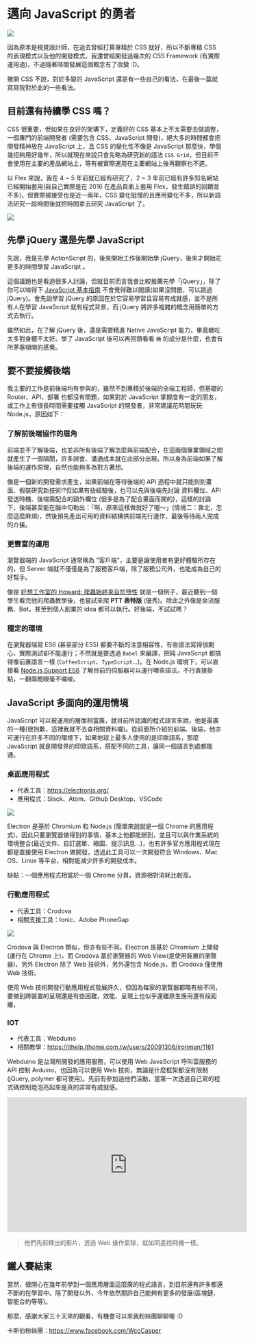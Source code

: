 # 邁向 JavaScript 的勇者

![](https://firebasestorage.googleapis.com/v0/b/casper-de5d5.appspot.com/o/images%2Fblog%2F201801%2F18_ironman_cover_30.jpg?alt=media&token=78b9c963-1d50-4f34-b11b-a4b45fe832dc)

因為原本是視覺設計師，在過去曾經打算專精於 CSS 就好，所以不斷專精 CSS 的表現模式以及他的開發模式，我還曾經開發過幾次的 CSS Framework (有實際運用過)，不過隨著時間發展這個概念有了改變 :D。

撇開 CSS 不說，對於多變的 JavaScript 還是有一些自己的看法，在最後一篇就寫寫我對於此的一些看法。

## 目前還有持續學 CSS 嗎？
CSS 很重要，但如果在良好的架構下，定義好的 CSS 基本上不太需要去做調整，一個專門的前端開發者 (需要包含 CSS、JavaScript 開發)，絕大多的時間都會把開發精神放在 JavaScript 上，且 CSS 的變化性不像是 JavaScript 那麼快，學個幾招夠用好幾年，所以就現在來說只會先略為研究新的語法 `CSS Grid`，但目前不會使用在主要的產品網站上，等有被實際運用在主要網站上後再觀察也不遲。

以 Flex 來說，我在 4 ~ 5 年前就已經有研究了，2 ~ 3 年前已經有許多知名網站已經開始套用(我自己實際是在 2016 在產品頁面上套用 Flex，發生錯誤的回饋並不多)，但實際被接受也是近一兩年，CSS 變化挺慢的且應用變化不多，所以新語法研究一段時間後就把時間拿去研究 JavaScript 了。

![](https://firebasestorage.googleapis.com/v0/b/casper-de5d5.appspot.com/o/images%2Fblog%2F201801%2F20161201.jpg?alt=media&token=043c930d-ce81-43cb-bd0d-d09114671330)

## 先學 jQuery 還是先學 JavaScript
先說，我是先學 ActionScript 的，後來開始工作後開始學 jQuery，後來才開始花更多的時間學習 JavaScript 。

這個議題也是看過很多人討論，但就目前而言我會比較推薦先學「jQuery」，除了你可以啃得下 [JavaScript 基本指南](https://developer.mozilla.org/zh-TW/docs/Web/JavaScript/Guide) 不會覺得難以閱讀(如果沒問題，可以跳過 jQuery)。會先說學習 jQuery 的原因在於它容易學習且容易有成就感，並不是所有人在學習 JavaScript 就有程式背景，而 jQuery 將許多複雜的概念用簡單的方式去執行。

雖然如此，在了解 jQuery 後，還是需要精進 Native JavaScript 能力，畢竟糖吃太多對身體不太好。學了 JavaScript 後可以再回頭看看 `糖` 的成分是什麼，也會有所茅塞頓開的感覺。

## 要不要接觸後端
我主要的工作是前後端均有參與的，雖然不到專精於後端的全端工程師，但基礎的 Router、API、部署 也都沒有問題，如果對於 JavaScript 掌握度有一定的朋友，或工作上有很長時間需要接觸 JavaScript 的開發者，非常建議花時間玩玩 Node.js，原因如下：

### 了解前後端協作的眉角
前端並不了解後端，也並非所有後端了解怎麼與前端配合，在這兩個專業領域之間就產生了一個隔閡，許多誤會、溝通成本就在此部分出現。所以身為前端如果了解後端的運作原理，自然也能夠多為對方著想。

像是一個新的開發需求產生，如果前端在等待後端的 API 過程中就只能刻刻畫面、假裝研究新技術!?但如果有些經驗後，也可以先與後端先討論 資料欄位、API 發送時機、後端需配合的額外欄位 (很多是為了配合畫面而開的)，這樣的討論下，後端甚至能在腦中勾勒出：「啊，原來這樣做就好了喔～」(情境二：靠北，怎麼這麼麻煩)，然後預先產出可用的資料結構供前端先行運作，最後等待兩人完成的介接。

### 更豐富的運用
瀏覽器端的 JavaScript 通常稱為 "客戶端"，主要是讓使用者有更好體驗所存在的，但 Server 端就不僅僅是為了服務客戶端，除了服務公司外，也能成為自己的好幫手。

像是 [好想工作室的 Howard: 爬蟲始終來自於墮性](https://ithelp.ithome.com.tw/users/20107159/ironman/1325) 就是一個例子，最近聽到一個學生看完他的爬蟲教學後，也嘗試來爬 **PTT 表特版** (優秀)。除此之外像是金流服務、Bot，甚至到個人創業的 idea 都可以執行。好後端，不試試嗎？

### 穩定的環境
在瀏覽器端寫 ES6 (甚至部分 ES5) 都要不斷的注意相容性，有些語法寫得很開心，實際測試卻不能運行；不然就是要透過 `Babel` 來編譯，把純 JavaScript 都搞得像前置語言一樣 (`CoffeeScript`、`TypeScript`...)。在 Node.js 環境下，可以直接看 [Node.js Support ES6](http://node.green/) 了解目前的伺服器可以運行哪些語法，不行直接掛點，一翻兩瞪眼毫不囉唆。

## JavaScript 多面向的運用情境

JavaScript 可以被運用的層面相當廣，就目前所認識的程式語言來說，他是最廣的一種(很抱歉，這裡我就不去查相關資料囉)。從前面所介紹的前端、後端，他亦可運行在許多不同的環境下，如果地球上最多人使用的是印歐語系，那麼 JavaScript 就是開發界的印歐語系，搭配不同的工具，讓同一個語言到處都能通。

### 桌面應用程式

- 代表工具：https://electronjs.org/
- 應用程式：Slack、Atom、Github Desktop、VSCode

![](https://firebasestorage.googleapis.com/v0/b/casper-de5d5.appspot.com/o/images%2Fblog%2F201801%2F%E8%9E%A2%E5%B9%95%E5%BF%AB%E7%85%A7%202018-01-02%20%E4%B8%8A%E5%8D%8810.17.20.png?alt=media&token=6db6acf9-f263-4e75-acd6-8b4c3b66b346)

Electron 是基於 Chromium 和 Node.js (簡單來說就是一個 Chrome 的應用程式)，因此只要瀏覽器做得到的事情，基本上他都能辦到，並且可以與作業系統的環境整合(最近文件、自訂選單、縮圖、提示訊息...)，也有許多官方應用程式現在都是直接使用 Electron 做開發，透過此工具可以一次開發符合 Windows、Mac OS、Linux 等平台，相對能減少許多的開發成本。

缺點：一個應用程式相當於一個 Chrome 分頁，資源相對消耗比較高。

### 行動應用程式

- 代表工具：Crodova
- 相關支援工具：Ionic、Adobe PhoneGap

![](https://firebasestorage.googleapis.com/v0/b/casper-de5d5.appspot.com/o/images%2Fblog%2F201801%2F%E8%9E%A2%E5%B9%95%E5%BF%AB%E7%85%A7%202018-01-02%20%E4%B8%8A%E5%8D%8810.18.09.png?alt=media&token=0efd66f2-7fea-4f4c-8b09-18e45ad8cfe9)

Crodova 與 Electron 類似，但亦有些不同。Electron 是基於 Chromium 上開發(運行在 Chrome 上)，而 Crodova 基於瀏覽器的 Web View(是使用裝置的瀏覽器)，另外 Electron 除了 Web 技術外，另外還包含 Node.js，而 Crodova 僅使用 Web 技術。

使用 Web 技術開發行動應用程式發展許久，但因為每家的瀏覽器都略有些不同，要做到跨裝置的呈現還是有些困難，效能、呈現上也似乎還離原生應用還有段距離，

### IOT
- 代表工具：Webduino
- 相關教學：https://ithelp.ithome.com.tw/users/20091306/ironman/1161

Webduino 是台灣所開發的應用服務，可以使用 Web JavaScript 呼叫雲服務的 API 控制 Arduino，也因為可以使用 Web 技術，無論是什麼框架都沒有限制(jQuery, polymer 都可使用)。先前有參加過他們活動，當第一次透過自己寫的程式碼控制燈泡亮起來是真的非常有成就感。

<iframe width="560" height="315" src="https://www.youtube.com/embed/kemcCLAseTg" frameborder="0" gesture="media" allow="encrypted-media" allowfullscreen></iframe>

> 他們先前釋出的影片，透過 Web 操作氣球，就如同遙控飛機一樣。

## 鐵人賽結束

當然，很開心在幾年前學到一個應用層面這麼廣的程式語言，到目前還有許多都還不斷的在學習中。除了開發以外，今年依然期許自己能夠有更多的發展(區塊鏈、智能合約等等)。

那麼，感謝大家三十天來的觀看，有機會可以來我粉絲團聊聊喔 :D

卡斯伯粉絲團：https://www.facebook.com/WccCasper
